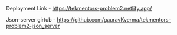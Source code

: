 Deployment Link - https://tekmentors-problem2.netlify.app/

Json-server girtub - https://github.com/gauravKverma/tekmentors-problem2-json_server
